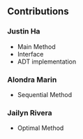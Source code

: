 ## Contributions

### Justin Ha
- Main Method
- Interface
- ADT implementation

### Alondra Marin
- Sequential Method

### Jailyn Rivera
- Optimal Method
